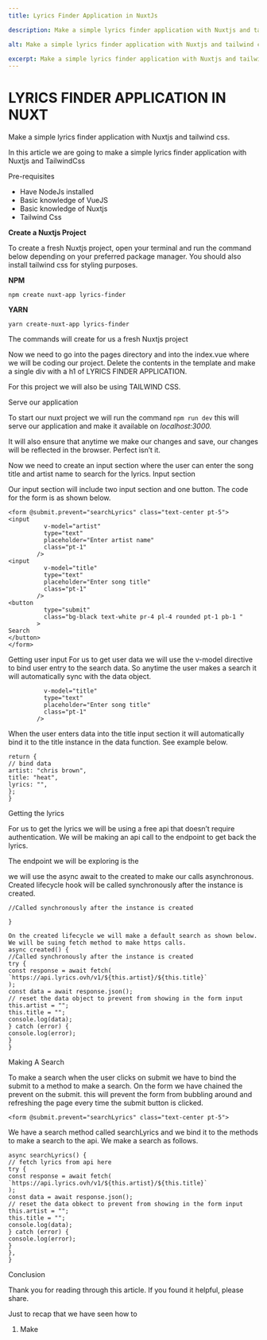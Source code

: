 ```yaml
---
title: Lyrics Finder Application in NuxtJs

description: Make a simple lyrics finder application with Nuxtjs and tailwind css

alt: Make a simple lyrics finder application with Nuxtjs and tailwind css

excerpt: Make a simple lyrics finder application with Nuxtjs and tailwind css
---
```


# LYRICS FINDER APPLICATION IN NUXT

Make a simple lyrics finder application with Nuxtjs and tailwind css.

In this article we are going to make a simple lyrics finder application with Nuxtjs and TailwindCss

Pre-requisites

- Have NodeJs installed
- Basic knowledge of VueJS
- Basic knowledge of Nuxtjs
- Tailwind Css

**Create a Nuxtjs Project**

To create a fresh Nuxtjs project, open your terminal and run the command below depending on your preferred package manager. You should also install tailwind css for styling purposes.

**NPM**

`npm create nuxt-app lyrics-finder`

**YARN**

`yarn create-nuxt-app lyrics-finder`

The commands will create for us a fresh Nuxtjs project

Now we need to go into the pages directory and into the index.vue where we will be coding our project.
Delete the contents in the template and make a single div with a h1 of LYRICS FINDER APPLICATION.

For this project we will also be using TAILWIND CSS.

Serve our application

To start our nuxt project we will run the command `npm run dev` this will serve our application and make it available on _localhost:3000._

It will also ensure that anytime we make our changes and save, our changes will be reflected in the browser. Perfect isn’t it.

Now we need to create an input section where the user can enter the song title and artist name to search for the lyrics.
Input section

Our input section will include two input section and one button. The code for the form is as shown below.

```js{1,3-5}[index.vue]
<form @submit.prevent="searchLyrics" class="text-center pt-5">
<input
          v-model="artist"
          type="text"
          placeholder="Enter artist name"
          class="pt-1"
        />
<input
          v-model="title"
          type="text"
          placeholder="Enter song title"
          class="pt-1"
        />
<button
          type="submit"
          class="bg-black text-white pr-4 pl-4 rounded pt-1 pb-1 "
        >
Search
</button>
</form>
```

Getting user input
For us to get user data we will use the v-model directive to bind user entry to the search data. So anytime the user makes a search it will automatically sync with the data object.

```<input
          v-model="title"
          type="text"
          placeholder="Enter song title"
          class="pt-1"
        />
```

When the user enters data into the title input section it will automatically bind it to the title instance in the data function.
See example below.

```data() {
return {
// bind data
artist: "chris brown",
title: "heat",
lyrics: "",
};
}
```

Getting the lyrics

For us to get the lyrics we will be using a free api that doesn’t require authentication. We will be making an api call to the endpoint to get back the lyrics.

The endpoint we will be exploring is the

we will use the async await to the created to make our calls asynchronous. Created lifecycle hook will be called synchronously after the instance is created.

```async created() {
//Called synchronously after the instance is created

}

On the created lifecycle we will make a default search as shown below. We will be suing fetch method to make https calls.
async created() {
//Called synchronously after the instance is created
try {
const response = await fetch(
`https://api.lyrics.ovh/v1/${this.artist}/${this.title}`
);
const data = await response.json();
// reset the data object to prevent from showing in the form input
this.artist = "";
this.title = "";
console.log(data);
} catch (error) {
console.log(error);
}
}
```

Making A Search

To make a search when the user clicks on submit we have to bind the submit to a method to make a search.
On the form we have chained the prevent on the submit. this will prevent the form from bubbling around and refreshing the page every time the submit button is clicked.

`<form @submit.prevent="searchLyrics" class="text-center pt-5">`

We have a search method called searchLyrics and we bind it to the methods to make a search to the api.
We make a search as follows.

```methods: {
async searchLyrics() {
// fetch lyrics from api here
try {
const response = await fetch(
`https://api.lyrics.ovh/v1/${this.artist}/${this.title}`
);
const data = await response.json();
// reset the data obkect to prevent from showing in the form input
this.artist = "";
this.title = "";
console.log(data);
} catch (error) {
console.log(error);
}
},
}
```

Conclusion

Thank you for reading through this article. If you found it helpful, please share.

Just to recap that we have seen how to

1. Make
